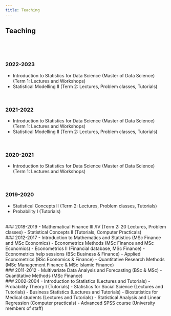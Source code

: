```yaml
---
title: Teaching
---
```




## Teaching <br><br>


<br>

### 2022-2023 
- Introduction to Statistics for Data Science (Master of Data Science)
(Term 1: Lectures and Workshops)
- Statistical Modelling II  (Term 2: Lectures, Problem classes, Tutorials)
<br>

### 2021-2022 
- Introduction to Statistics for Data Science (Master of Data Science)
(Term 1: Lectures and Workshops)
- Statistical Modelling II  (Term 2: Lectures, Problem classes, Tutorials)
<br>

### 2020-2021 
- Introduction to Statistics for Data Science (Master of Data Science)
(Term 1: Lectures and Workshops)
<br>

### 2019-2020 
- Statistical Concepts II  (Term 2: Lectures, Problem classes, Tutorials)
- Probability I (Tutorials)

<br>
### 2018-2019 
- Mathematical Finance III /IV (Term 2: 20 Lectures, Problem classes)
- Statistical Concepts II  (Tutorials,  Computer Practicals)

<br>
### 2012-2017 
- Introduction to Mathematics and Statistics (MSc Finance and MSc Economics)
- Econometrics Methods (MSc Finance and MSc Economics)
- Econometrics II (Financial database, MSc Finance)
- Econometrics help sessions (BSc Business & Finance)
- Applied Econometrics (BSc Economics & Finance)
- Quantitative Research Methods (MSc Management Finance & MSc Islamic Finance)

<br>
### 2011-2012
- Multivariate Data Analysis and Forecasting (BSc & MSc)
- Quantitative  Methods (MSc Finance)

<br>
### 2002-2004
- Introduction to Statistics (Lectures and Tutorials)
- Probability Theory I (Tutorials)
- Statistics for Social Science (Lectures and Tutorials)
- Business Statistics (Lectures and Tutorials)
- Biostatistics for Medical students (Lectures and Tutorials)
- Statistical Analysis and Linear Regression (Computer practicals)
- Advanced SPSS course (University members of staff)


